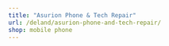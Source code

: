 ```yaml
---
title: "Asurion Phone & Tech Repair"
url: /deland/asurion-phone-and-tech-repair/
shop: mobile phone
---
```


